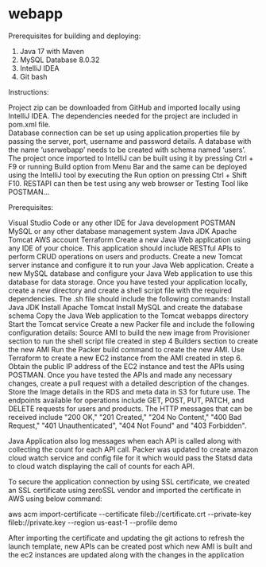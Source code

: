 # webapp


Prerequisites for building and deploying:
1)	Java 17 with Maven
2)	MySQL Database 8.0.32
3)	IntelliJ IDEA
4)	Git bash

Instructions:

Project zip can be downloaded from GitHub and imported locally using IntelliJ IDEA. The dependencies needed for the project are included in pom.xml file.  
Database connection can be set up using application.properties file by passing the server, port, username and password details. A database with the name ‘userwebapp’ needs to be created with schema named ‘users’.
The project once imported to IntelliJ can be built using it by pressing Ctrl + F9 or running Build option from Menu Bar and the same can be deployed using the IntelliJ tool by executing the Run option on pressing Ctrl + Shift F10. RESTAPI can then be test using any web browser or Testing Tool like POSTMAN...


Prerequisites:

Visual Studio Code or any other IDE for Java development
POSTMAN
MySQL or any other database management system
Java JDK
Apache Tomcat
AWS account
Terraform
Create a new Java Web application using any IDE of your choice. This application should include RESTful APIs to perform CRUD operations on users and products.
Create a new Tomcat server instance and configure it to run your Java Web application.
Create a new MySQL database and configure your Java Web application to use this database for data storage.
Once you have tested your application locally, create a new directory and create a shell script file with the required dependencies. The .sh file should include the following commands:
Install Java JDK
Install Apache Tomcat
Install MySQL and create the database schema
Copy the Java Web application to the Tomcat webapps directory
Start the Tomcat service
Create a new Packer file and include the following configuration details:
Source AMI to build the new image from
Provisioner section to run the shell script file created in step 4
Builders section to create the new AMI
Run the Packer build command to create the new AMI.
Use Terraform to create a new EC2 instance from the AMI created in step 6.
Obtain the public IP address of the EC2 instance and test the APIs using POSTMAN.
Once you have tested the APIs and made any necessary changes, create a pull request with a detailed description of the changes.
Store the Image details in the RDS and meta data in S3 for future use.
The endpoints available for operations include GET, POST, PUT, PATCH, and DELETE requests for users and products. The HTTP messages that can be received include "200 OK," "201 Created," "204 No Content," "400 Bad Request," "401 Unauthenticated", "404 Not Found" and "403 Forbidden".

Java Application also log messages when each API is called along with collecting the count for each API call.
Packer was updated to create amazon cloud watch service and config file for it which would pass the Statsd data to cloud watch displaying the call of counts for each API.


To secure the application connection by using SSL certificate, we created an SSL certificate using zeroSSL vendor and imported the certificate in AWS using below command:

 aws acm import-certificate --certificate fileb://certificate.crt --private-key fileb://private.key --region us-east-1 --profile demo


After importing the certificate and updating the git actions to refresh the launch template, new APIs can be created post which new AMI is built and the ec2 instances are updated along with the changes in the application

